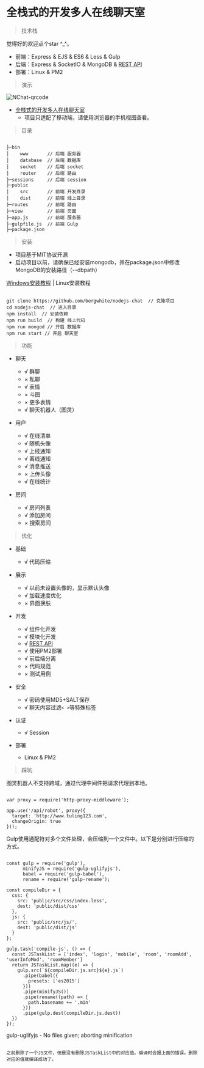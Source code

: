# 全栈式的开发多人在线聊天室

> 技术栈

觉得好的欢迎点个star ^_^。

* 前端：Express & EJS & ES6 & Less & Gulp
* 后端：Express & SocketIO & MongoDB & [REST API](API.md)
* 部署：Linux & PM2

> 演示

![NChat-qrcode](http://nchat.oss-cn-beijing.aliyuncs.com/img/NChat-qrcode.png
)

* [全栈式的开发多人在线聊天室](http://47.93.252.247:8086/)
	* 项目只适配了移动端，请使用浏览器的手机视图查看。

> 目录

```

├─bin
│    www       // 后端 服务器
│    database  // 后端 数据库
│    socket    // 后端 socket
|    router    // 后端 路由
├─sessions     // 后端 session
├─public
│    src       // 前端 开发目录
│    dist      // 前端 线上目录
├─routes       // 前端 路由
├─view         // 前端 页面
├─app.js       // 前端 服务器
├─gulpfile.js  // 前端 Gulp
├─package.json

```

> 安装

* 项目基于MIT协议开源
* 启动项目以前，请确保已经安装mongodb，并在package.json中修改MongoDB的安装路径（--dbpath）

[Windows安装教程](https://jockchou.gitbooks.io/getting-started-with-mongodb/content/book/install.html) | Linux安装教程

```

git clone https://github.com/bergwhite/nodejs-chat  // 克隆项目
cd nodejs-chat  // 进入目录
npm install  // 安装依赖
npm run build  // 构建 线上代码
npm run mongod // 开启 数据库
npm run start // 开启 聊天室

```

> 功能

* 聊天
  - √ 群聊
  - × 私聊
  - √ 表情
  - × 斗图
  - × 更多表情
  - √ 聊天机器人（图灵）

* 用户
  - √ 在线清单
  - √ 随机头像
  - √ 上线通知
  - √ 离线通知
  - √ 消息推送
  - × 上传头像
  - √ 在线统计

* 房间
  - √ 房间列表
  - √ 添加房间
  - × 搜索房间

> 优化

* 基础
  - √ 代码压缩

* 展示
  - √ 以前未设置头像的，显示默认头像
  - √ 加载速度优化
  - × 界面换肤

* 开发
  - √ 组件化开发
  - √ 模块化开发
  - √ [REST API](API.md)
  - √ 使用PM2部署
  - √ 前后端分离
  - × 代码规范
  - × 测试用例

* 安全
  - √ 密码使用MD5+SALT保存
  - √ 聊天内容过滤`< >`等特殊标签

* 认证
  - √ Session

* 部署

  - Linux & PM2

> 踩坑

图灵机器人不支持跨域，通过代理中间件把请求代理到本地。

```

var proxy = require('http-proxy-middleware');

app.use('/api/robot', proxy({
  target: 'http://www.tuling123.com',
  changeOrigin: true
}));

```

Gulp使用通配符对多个文件处理，会压缩到一个文件中。以下是分别进行压缩的方式。

```

const gulp = require('gulp'),
      minifyJS = require('gulp-uglifyjs'),
      babel = require('gulp-babel'),
      rename = require('gulp-rename');

const compileDir = {
  css: {
    src: 'public/src/css/index.less',
    dest: 'public/dist/css'
  },
  js: {
    src: 'public/src/js/',
    dest: 'public/dist/js'
  }
};

gulp.task('compile-js', () => {
  const JSTaskList = ['index', 'login', 'mobile', 'room', 'roomAdd', 'userInfoMod', 'roomMember']
  return JSTaskList.map((e) => {
    gulp.src(`${compileDir.js.src}${e}.js`)
      .pipe(babel({
        presets: ['es2015']
      }))
      .pipe(minifyJS())
      .pipe(rename((path) => {
        path.basename += '.min'
      }))
      .pipe(gulp.dest(compileDir.js.dest))
  })
});

```

gulp-uglifyjs - No files given; aborting minification

```

之前删除了一个JS文件，但是没有删除JSTaskList中的对应值。编译时会报上面的错误。删除对应的值就编译成功了。

```